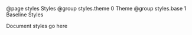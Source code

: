 @page styles Styles
@group styles.theme 0 Theme
@group styles.base 1 Baseline Styles

Document styles go here
